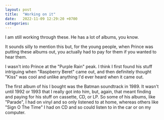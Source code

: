 ```yaml
---
layout: post
title:  "Working on it"
date:   2022-11-09 12:29:20 +0700
categories:
---
```


I am still working through these. He has a lot of albums, you know.

It sounds silly to mention this but, for the young people, when Prince was putting these albums out, you actually had to pay for them if you wanted to hear them.

I wasn't into Prince at the "Purple Rain" peak. I think I first found his stuff intriguing when "Raspberry Beret" came out, and then definitely thought "Kiss" was cool and unlike anything I'd ever heard when it came out.

The first album of his I bought was the Batman soundtrack in 1989. It wasn't until 1992 or 1993 that I really got into him, but, again, that meant finding and paying for his stuff on cassette, CD, or LP. So some of his albums, like "Parade", I had on vinyl and so only listened to at home, whereas others like "Sign O The Time" I had on CD and so could listen to in the car or on my computer.